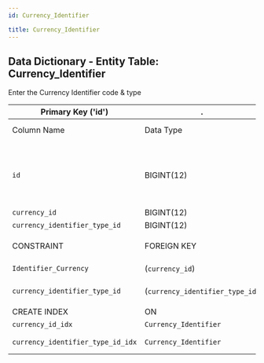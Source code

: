 ```yaml
---
id: Currency_Identifier

title: Currency_Identifier
---
```


## Data Dictionary - Entity Table: Currency_Identifier

Enter the Currency Identifier code & type

| Primary Key ('id')|.|ENGINE = InnoDB|.|.|
|---|---|---|---|---|
|Column Name|Data Type|PK Primary Key, NN-Not Null, Null|Example|Comments|
||
|`id`|BIGINT(12)|PK, NN|.|PrimaryKey-ID (auto creates),'Contains the external identifier of credit limits'|
|`currency_id`|BIGINT(12)|NotNull| 14|.|
|`currency_identifier_type_id`|BIGINT(12)|NotNull|EUR|.|
||
|CONSTRAINT|FOREIGN KEY|REFERENCES|ON DELETE|ON UPDATE|
|`Identifier_Currency`|(`currency_id`)|`Currency` (`id`)|NO ACTION|NO ACTION|
|`currency_identifier_type_id`|(`currency_identifier_type_id`)|`Currency_Identifier_Type` (`id`)|NO ACTION|NO ACTION|
||
|CREATE INDEX|ON|ASC|VISABLE|.|
|`currency_id_idx`|`Currency_Identifier`|(`currency_id` ASC)|VISIBLE|.|
|`currency_identifier_type_id_idx`|`Currency_Identifier`|(`currency_identifier_type_id` ASC)|VISIBLE|.|
